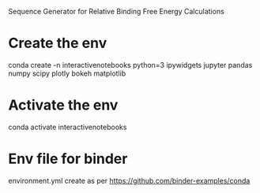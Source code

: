 

Sequence Generator for Relative Binding Free Energy Calculations

# Create the env
conda create -n interactivenotebooks python=3 ipywidgets jupyter pandas numpy scipy plotly bokeh matplotlib

# Activate the env
conda activate interactivenotebooks

# Env file for binder
environment.yml create as per https://github.com/binder-examples/conda


